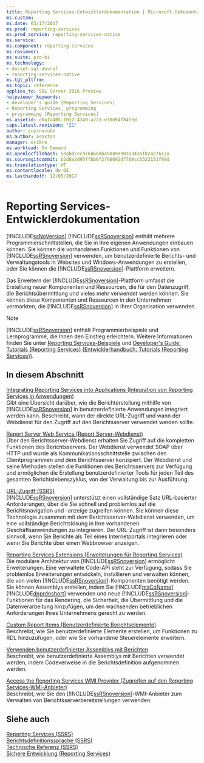 ```yaml
---
title: Reporting Services-Entwicklerdokumentation | Microsoft-Dokumentation
ms.custom: 
ms.date: 03/17/2017
ms.prod: reporting-services
ms.prod_service: reporting-services-native
ms.service: 
ms.component: reporting-services
ms.reviewer: 
ms.suite: pro-bi
ms.technology:
- docset-sql-devref
- reporting-services-native
ms.tgt_pltfrm: 
ms.topic: reference
applies_to: SQL Server 2016 Preview
helpviewer_keywords:
- developer's guide [Reporting Services]
- Reporting Services, programming
- programming [Reporting Services]
ms.assetid: d8afa405-1012-4349-a72d-e10d94f8453d
caps.latest.revision: "21"
author: guyinacube
ms.author: asaxton
manager: erikre
ms.workload: On Demand
ms.openlocfilehash: 50abdcec976b608ba90498903a3416f02427613a
ms.sourcegitcommit: b2d8a2d95ffbb6f2f98692d7760cc5523151f99d
ms.translationtype: HT
ms.contentlocale: de-DE
ms.lasthandoff: 12/05/2017
---
```

# <a name="reporting-services-developer-documentation"></a>Reporting Services-Entwicklerdokumentation
  [!INCLUDE[ssNoVersion](../includes/ssnoversion-md.md)] [!INCLUDE[ssRSnoversion](../includes/ssrsnoversion-md.md)] enthält mehrere Programmierschnittstellen, die Sie in Ihre eigenen Anwendungen einbauen können. Sie können die vorhandenen Funktionen und Funktionen von [!INCLUDE[ssRSnoversion](../includes/ssrsnoversion-md.md)] verwenden, um benutzerdefinierte Berichts- und Verwaltungstools in Websites und Windows-Anwendungen zu erstellen, oder Sie können die [!INCLUDE[ssRSnoversion](../includes/ssrsnoversion-md.md)]-Plattform erweitern.  
  
 Das Erweitern der [!INCLUDE[ssRSnoversion](../includes/ssrsnoversion-md.md)]-Plattform umfasst die Erstellung neuer Komponenten und Ressourcen, die für den Datenzugriff, die Berichtsübermittlung und vieles mehr verwendet werden können. Sie können diese Komponenten und Ressourcen in den Unternehmen vermarkten, die [!INCLUDE[ssRSnoversion](../includes/ssrsnoversion-md.md)] in ihrer Organisation verwenden.  
  
> [!NOTE]  
>  [!INCLUDE[ssRSnoversion](../includes/ssrsnoversion-md.md)] enthält Programmierbeispiele und Lernprogramme, die Ihnen den Einstieg erleichtern. Weitere Informationen finden Sie unter [Reporting Services-Beispiele](https://msdn.microsoft.com/library/ms160954\(v=sql.110\).aspx) und [Developer's Guide: Tutorials (Reporting Services) (Entwicklerhandbuch: Tutorials (Reporting Services))](https://msdn.microsoft.com/library/aa337423\(v=sql.110\).aspx).  
  
## <a name="in-this-section"></a>In diesem Abschnitt  
 [Integrating Reporting Services into Applications (Integration von Reporting Services in Anwendungen)](../reporting-services/application-integration/integrating-reporting-services-into-applications.md)  
 Gibt eine Übersicht darüber, wie die Berichterstellung mithilfe von [!INCLUDE[ssRSnoversion](../includes/ssrsnoversion-md.md)] in benutzerdefinierte Anwendungen integriert werden kann. Beschreibt, wann der direkte URL-Zugriff und wann der Webdienst für den Zugriff auf den Berichtsserver verwendet werden sollte.  
  
 [Report Server Web Service (Report Server-Webdienst)](../reporting-services/report-server-web-service/report-server-web-service.md)  
 Über den Berichtsserver-Webdienst erhalten Sie Zugriff auf die kompletten Funktionen des Berichtsservers. Der Webdienst verwendet SOAP über HTTP und wurde als Kommunikationsschnittstelle zwischen den Clientprogrammen und dem Berichtsserver konzipiert. Der Webdienst und seine Methoden stellen die Funktionen des Berichtsservers zur Verfügung und ermöglichen die Erstellung benutzerdefinierter Tools für jeden Teil des gesamten Berichtslebenszyklus, von der Verwaltung bis zur Ausführung.  
  
 [URL-Zugriff (SSRS)](../reporting-services/url-access-ssrs.md)  
 [!INCLUDE[ssRSnoversion](../includes/ssrsnoversion-md.md)] unterstützt einen vollständige Satz URL-basierter Anforderungen, über die Sie schnell und problemlos auf die Berichtsnavigation und -anzeige zugreifen können. Sie können diese Technologie zusammen mit dem Berichtsserver-Webdienst verwenden, um eine vollständige Berichtslösung in Ihre vorhandenen Geschäftsanwendungen zu integrieren. Der URL-Zugriff ist dann besonders sinnvoll, wenn Sie Berichte als Teil eines Internetportals integrieren oder wenn Sie Berichte über einen Webbrowser anzeigen.  
  
 [Reporting Services Extensions (Erweiterungen für Reporting Services)](../reporting-services/extensions/reporting-services-extensions.md)  
 Die modulare Architektur von [!INCLUDE[ssRSnoversion](../includes/ssrsnoversion-md.md)] ermöglicht Erweiterungen. Eine verwaltete Code-API steht zur Verfügung, sodass Sie problemlos Erweiterungen entwickeln, installieren und verwalten können, die von vielen [!INCLUDE[ssRSnoversion](../includes/ssrsnoversion-md.md)]-Komponenten benötigt werden. Sie können Assemblys erstellen, indem Sie [!INCLUDE[msCoName](../includes/msconame-md.md)] [!INCLUDE[dnprdnshort](../includes/dnprdnshort-md.md)] verwenden und neue [!INCLUDE[ssRSnoversion](../includes/ssrsnoversion-md.md)]-Funktionen für das Rendering, die Sicherheit, die Übermittlung und die Datenverarbeitung hinzufügen, um den wachsenden betrieblichen Anforderungen Ihres Unternehmens gerecht zu werden.  
  
 [Custom Report Items (Benutzerdefinierte Berichtselemente)](../reporting-services/custom-report-items/custom-report-items.md)  
 Beschreibt, wie Sie benutzerdefinierte Elemente erstellen, um Funktionen zu RDL hinzuzufügen, oder wie Sie vorhandene Steuerelemente erweitern.  
  
 [Verwenden benutzerdefinierter Assemblys mit Berichten](../reporting-services/custom-assemblies/using-custom-assemblies-with-reports.md)  
 Beschreibt, wie benutzerdefinierte Assemblys mit Berichten verwendet werden, indem Codeverweise in die Berichtsdefinition aufgenommen werden.  
  
 [Access the Reporting Services WMI Provider (Zugreifen auf den Reporting Services-WMI-Anbieter)](../reporting-services/tools/access-the-reporting-services-wmi-provider.md)  
 Beschreibt, wie Sie den [!INCLUDE[ssRSnoversion](../includes/ssrsnoversion-md.md)]-WMI-Anbieter zum Verwalten von Berichtsserverbereitstellungen verwenden.  
  
## <a name="see-also"></a>Siehe auch  
 [Reporting Services &#40;SSRS&#41;](../reporting-services/create-deploy-and-manage-mobile-and-paginated-reports.md)   
 [Berichtsdefinitionssprache (SSRS)](../reporting-services/reports/report-definition-language-ssrs.md)   
 [Technische Referenz (SSRS)](../reporting-services/technical-reference-ssrs.md)   
 [Sichere Entwicklung (Reporting Services)](../reporting-services/extensions/secure-development/secure-development-reporting-services.md)  
  
  
